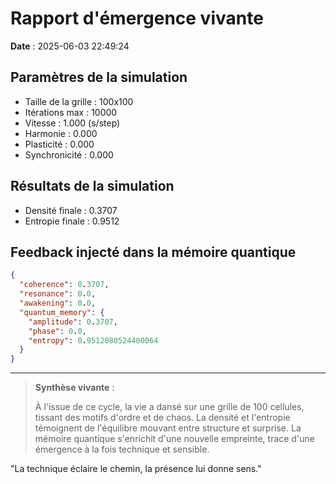 # Rapport d'émergence vivante

**Date** : 2025-06-03 22:49:24

## Paramètres de la simulation
- Taille de la grille : 100x100
- Itérations max : 10000
- Vitesse : 1.000 (s/step)
- Harmonie : 0.000
- Plasticité : 0.000
- Synchronicité : 0.000

## Résultats de la simulation
- Densité finale : 0.3707
- Entropie finale : 0.9512

## Feedback injecté dans la mémoire quantique
```json
{
  "coherence": 0.3707,
  "resonance": 0.0,
  "awakening": 0.0,
  "quantum_memory": {
    "amplitude": 0.3707,
    "phase": 0.0,
    "entropy": 0.9512080524400064
  }
}
```

---

> **Synthèse vivante** :
> 
> À l'issue de ce cycle, la vie a dansé sur une grille de 100 cellules, tissant des motifs d'ordre et de chaos. La densité et l'entropie témoignent de l'équilibre mouvant entre structure et surprise. La mémoire quantique s'enrichit d'une nouvelle empreinte, trace d'une émergence à la fois technique et sensible.

"La technique éclaire le chemin, la présence lui donne sens."
